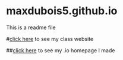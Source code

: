 # maxdubois5.github.io
This is a readme file

#[click here](http://maxdubois5.github.io/wpd/PersonalWebsite) to see my class website


##[click here](http://maxdubois5.github.io) to see my .io homepage
I made
